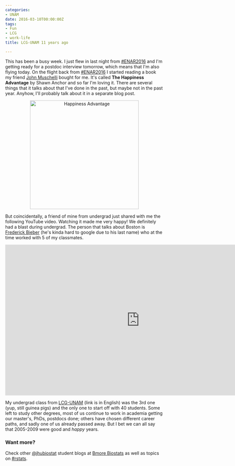 ```yaml
---
categories:
- UNAM
date: 2016-03-10T00:00:00Z
tags:
- Fun
- LCG
- work-life
title: LCG-UNAM 11 years ago

---
```





This has been a busy week. I just flew in last night from [#ENAR2016](https://twitter.com/hashtag/enar2016) and I'm getting ready for a postdoc interview tomorrow, which means that I'm also flying today. On the flight back from [#ENAR2016](https://twitter.com/hashtag/enar2016) I started reading a book my friend [John Muschelli](https://twitter.com/StrictlyStat) bought for me. It's called __The Happiness Advantage__ by Shawn Anchor and so far I'm loving it. There are several things that it talks about that I've done in the past, but maybe not in the past year. Anyhow, I'll probably talk about it in a separate blog post.


<center>
<a href='http://www.amazon.com/Happiness-Advantage-Principles-Performance-Paperback/dp/B00BR9RW4U/ref=sr_1_2?ie=UTF8&qid=1457631904&sr=8-2&keywords=the+happiness+advantage'><img alt = 'Happiness Advantage' height='346' src='http://ecx.images-amazon.com/images/I/41g4uexkAfL._SY344_BO1,204,203,200_.jpg' /></a>
</center>



But coincidentally, a friend of mine from undergrad just shared with me the following YouTube video. Watching it made me very happy! We definitely had a blast during undergrad. The person that talks about Boston is [Frederick Bieber](https://en.wikipedia.org/wiki/Frederick_Bieber) (he's kinda hard to google due to his last name) who at the time worked with 5 of my classmates.


<iframe width="853" height="480" src="https://www.youtube.com/embed/joIyVyIbRuk" frameborder="0" allowfullscreen></iframe>

My undergrad class from [LCG-UNAM](http://www.lcg.unam.mx/es/about) (link is in English) was the 3rd one (yup, still guinea pigs) and the only one to start off with 40 students. Some left to study other degrees, most of us continue to work in academia getting our master's, PhDs, postdocs done; others have chosen different career paths, and sadly one of us already passed away. But I bet we can all say that 2005-2009 were good and _happy_ years.



### Want more?

Check other [@jhubiostat](https://twitter.com/jhubiostat) student blogs at [Bmore Biostats](http://bmorebiostat.com/) as well as topics on [#rstats](https://twitter.com/search?q=%23rstats).
